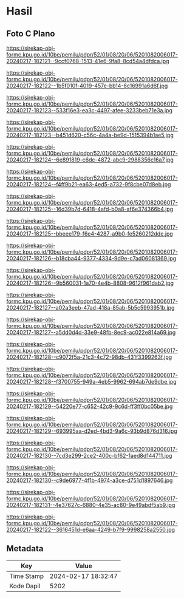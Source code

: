 # Hasil

## Foto C Plano

https://sirekap-obj-formc.kpu.go.id/10be/pemilu/pdpr/52/01/08/20/06/5201082006017-20240217-182121--9ccf0768-1513-41e6-9fa8-8cd54a4dfdca.jpg

https://sirekap-obj-formc.kpu.go.id/10be/pemilu/pdpr/52/01/08/20/06/5201082006017-20240217-182122--1b5f010f-4019-457e-bb14-6c16991a6d6f.jpg

https://sirekap-obj-formc.kpu.go.id/10be/pemilu/pdpr/52/01/08/20/06/5201082006017-20240217-182123--533f16e3-ea3c-4497-afee-3233beb71e3a.jpg

https://sirekap-obj-formc.kpu.go.id/10be/pemilu/pdpr/52/01/08/20/06/5201082006017-20240217-182123--b451d620-c56c-4a4a-be9d-1515394b1ae5.jpg

https://sirekap-obj-formc.kpu.go.id/10be/pemilu/pdpr/52/01/08/20/06/5201082006017-20240217-182124--6e891819-c6dc-4872-abc9-2988356c16a7.jpg

https://sirekap-obj-formc.kpu.go.id/10be/pemilu/pdpr/52/01/08/20/06/5201082006017-20240217-182124--f4ff9b21-ea63-4ed5-a732-9f8cbe07d8eb.jpg

https://sirekap-obj-formc.kpu.go.id/10be/pemilu/pdpr/52/01/08/20/06/5201082006017-20240217-182125--16d39b7d-6418-4afd-b0a8-af6e374366b4.jpg

https://sirekap-obj-formc.kpu.go.id/10be/pemilu/pdpr/52/01/08/20/06/5201082006017-20240217-182125--bbeee179-f6e4-4287-a9b0-fe5260212dde.jpg

https://sirekap-obj-formc.kpu.go.id/10be/pemilu/pdpr/52/01/08/20/06/5201082006017-20240217-182126--b18cba44-9377-4334-9d9e-c7ad06081369.jpg

https://sirekap-obj-formc.kpu.go.id/10be/pemilu/pdpr/52/01/08/20/06/5201082006017-20240217-182126--9b560031-1a70-4e4b-8808-9612f961dab2.jpg

https://sirekap-obj-formc.kpu.go.id/10be/pemilu/pdpr/52/01/08/20/06/5201082006017-20240217-182127--a02a3eeb-47ad-418a-85ab-5b5c5993951b.jpg

https://sirekap-obj-formc.kpu.go.id/10be/pemilu/pdpr/52/01/08/20/06/5201082006017-20240217-182127--a5dd0d4d-33e9-48fb-8ec9-ac022e814a69.jpg

https://sirekap-obj-formc.kpu.go.id/10be/pemilu/pdpr/52/01/08/20/06/5201082006017-20240217-182128--c9072f5a-21c3-4c72-98db-431f3399263f.jpg

https://sirekap-obj-formc.kpu.go.id/10be/pemilu/pdpr/52/01/08/20/06/5201082006017-20240217-182128--f3700755-949a-4eb5-9962-694ab7de9dbe.jpg

https://sirekap-obj-formc.kpu.go.id/10be/pemilu/pdpr/52/01/08/20/06/5201082006017-20240217-182129--54220e77-c652-42c9-9c6d-ff3ff0bc05be.jpg

https://sirekap-obj-formc.kpu.go.id/10be/pemilu/pdpr/52/01/08/20/06/5201082006017-20240217-182129--693995aa-d2ed-4bd3-9a6c-93b9d876d316.jpg

https://sirekap-obj-formc.kpu.go.id/10be/pemilu/pdpr/52/01/08/20/06/5201082006017-20240217-182130--7cd3e299-2ce2-400c-bf62-1aed8d144711.jpg

https://sirekap-obj-formc.kpu.go.id/10be/pemilu/pdpr/52/01/08/20/06/5201082006017-20240217-182130--c9de6977-4f1b-4974-a3ce-d751d1897646.jpg

https://sirekap-obj-formc.kpu.go.id/10be/pemilu/pdpr/52/01/08/20/06/5201082006017-20240217-182131--4e37627c-6880-4e35-ac80-9e49abdf5ab9.jpg

https://sirekap-obj-formc.kpu.go.id/10be/pemilu/pdpr/52/01/08/20/06/5201082006017-20240217-182122--3616451d-e6aa-4249-b7f9-9998258a2550.jpg


## Metadata

| Key        | Value               |
| ---------- | ------------------- |
| Time Stamp | 2024-02-17 18:32:47 |
| Kode Dapil | 5202                |




